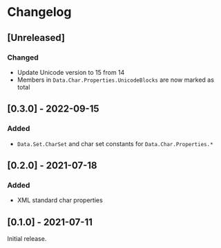 # Changelog

## [Unreleased]

### Changed

* Update Unicode version to 15 from 14
* Members in `Data.Char.Properties.UnicodeBlocks` are now marked as total

## [0.3.0] - 2022-09-15

### Added

* `Data.Set.CharSet` and char set constants for `Data.Char.Properties.*`

## [0.2.0] - 2021-07-18

### Added

* XML standard char properties

## [0.1.0] - 2021-07-11

Initial release.
